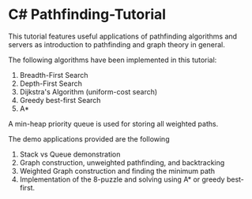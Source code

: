 # C# Pathfinding-Tutorial

This tutorial features useful applications of pathfinding algorithms and servers as introduction to pathfinding and graph theory in general.

The following algorithms have been implemented in this tutorial:
1. Breadth-First Search
1. Depth-First Search
1. Dijkstra's Algorithm (uniform-cost search)
1. Greedy best-first Search
1. A*

A min-heap priority queue is used for storing all weighted paths.

The demo applications provided are the following
1. Stack vs Queue demonstration
1. Graph construction, unweighted pathfinding, and backtracking
1. Weighted Graph construction and finding the minimum path
1. Implementation of the 8-puzzle and solving using A* or greedy best-first.
